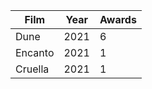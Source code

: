 | Film | Year | Awards |
| --- | --- | --- |
| Dune | 2021 | 6 |
| Encanto | 2021 | 1 |
| Cruella | 2021 | 1 |